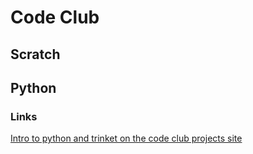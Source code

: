 # Code Club
## Scratch

## Python
### Links
[Intro to python and trinket on the code club projects site](https://codeclubprojects.org/en-GB/resources/python-intro/)


